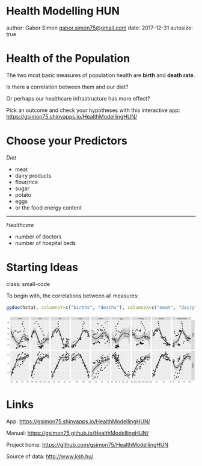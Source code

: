 Health Modelling HUN
========================================================
author: Gabor Simon <gabor.simon75@gmail.com>
date: 2017-12-31
autosize: true

<style>
.small-code pre code {
  font-size: 1em;
}
</style>

Health of the Population
========================================================

The two most basic measures of population health are
**birth** and **death rate**.

Is there a correlation between them and our diet?

Or perhaps our healthcare infrastructure has more effect?

Pick an outcome and check your hypotheses with this interactive app:
<https://gsimon75.shinyapps.io/HealthModellingHUN/>

Choose your Predictors
========================================================

*Diet*
- meat
- dairy products
- flour/rice
- sugar
- potato
- eggs
- or the food energy content

***

*Healthcare*
- number of doctors
- number of hospital beds

Starting Ideas
========================================================
class: small-code

To begin with, the correlations between all measures:


```r
ggduo(hstat, columnsY=c("births", "deaths"), columnsX=c("meat", "dairy", "flour", "sugar", "potato", "egg", "energy", "doctors", "hospital.beds"))
```

<img src="PitchPresentation-figure/corr-1.png" title="plot of chunk corr" alt="plot of chunk corr" style="display: block; margin: auto;" />

Links
========================================================

App: <https://gsimon75.shinyapps.io/HealthModellingHUN/>

Manual: <https://gsimon75.github.io/HealthModellingHUN/>

Project home: <https://github.com/gsimon75/HealthModellingHUN>

Source of data: <http://www.ksh.hu/>
